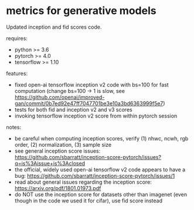 # metrics for generative models

Updated inception and fid scores code.

requires:

* python >= 3.6
* pytorch >= 4.0
* tensorflow >= 1.10

features:

* fixed  open-ai tensorflow inception v2 code with bs=100 for fast computation (change bs=100 -> 1 is slow, see https://github.com/openai/improved-gan/commit/0b7ed92e47ff7047701be3e10a3bd6363999f5e7)
* tests for both fid and inception v2 and v3 scores
* invoking tensorflow inception v2 score from within pytorch session

notes:

* be careful when computing inception scores, verify (1) nhwc, ncwh, rgb order, (2) normalization, (3) sample size
* see general inception score issues: https://github.com/sbarratt/inception-score-pytorch/issues?q=is%3Aissue+is%3Aclosed
* the official, widely used open-ai tensorflow v2 code appears to have a bug: https://github.com/sbarratt/inception-score-pytorch/issues/1
* read about general issues regarding the inception score: https://arxiv.org/pdf/1801.01973.pdf
* do NOT use the inception score for datasets other than imagenet (even though in the code we used it for cifar), use fid score instead
